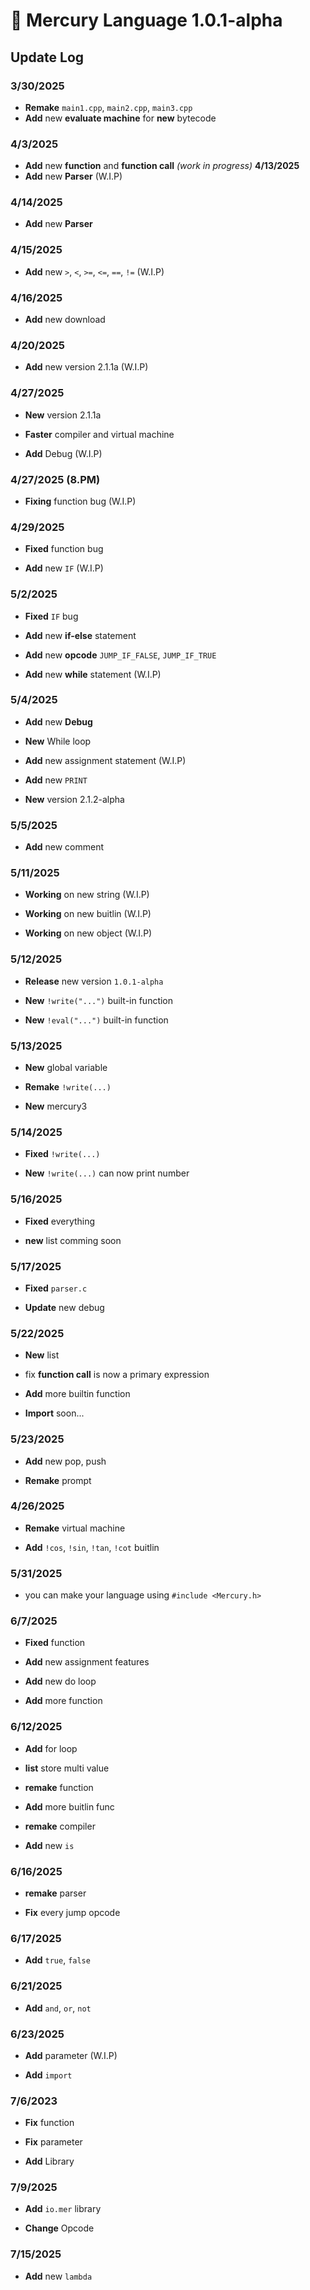 # **📜 Mercury Language 1.0.1-alpha**

## Update Log

### 3/30/2025

- **Remake** `main1.cpp`, `main2.cpp`, `main3.cpp`
- **Add** new **evaluate machine** for **new** bytecode

### 4/3/2025

- **Add** new **function** and **function call** _(work in progress)_
  **4/13/2025**
- **Add** new **Parser** (W.I.P)

### 4/14/2025

- **Add** new **Parser**

### 4/15/2025

- **Add** new ``>``, ``<``, ``>=``, ``<=``, ``==``, ``!=`` (W.I.P)

### 4/16/2025

- **Add** new download

### 4/20/2025

- **Add** new version 2.1.1a (W.I.P)

### 4/27/2025

- **New** version 2.1.1a

- **Faster** compiler and virtual machine

- **Add** Debug (W.I.P)

### 4/27/2025 (8.PM)

- **Fixing** function bug (W.I.P)

### 4/29/2025

- **Fixed** function bug

- **Add** new ```IF``` (W.I.P)

### 5/2/2025

- **Fixed** ```IF``` bug

- **Add** new **if-else** statement
 
- **Add** new **opcode** ```JUMP_IF_FALSE```, ```JUMP_IF_TRUE```

- **Add** new **while** statement (W.I.P)

### 5/4/2025

- **Add** new **Debug**

- **New** While loop

- **Add** new assignment statement (W.I.P)

- **Add** new ```PRINT```

- **New** version 2.1.2-alpha

### 5/5/2025

- **Add** new comment

### 5/11/2025

- **Working** on new string (W.I.P)

- **Working** on new buitlin (W.I.P)

- **Working** on new object (W.I.P)

### 5/12/2025

- **Release** new version ```1.0.1-alpha```

- **New** ```!write("...")``` built-in function

- **New** ```!eval("...")``` built-in function


### 5/13/2025

- **New** global variable

- **Remake** ```!write(...)```

- **New** mercury3

### 5/14/2025

- **Fixed** ```!write(...)```

- **New** ```!write(...)``` can now print number

### 5/16/2025

- **Fixed** everything

- **new** list comming soon

### 5/17/2025

- **Fixed** ```parser.c```

- **Update** new debug

### 5/22/2025

- **New** list

- fix **function call** is now a primary expression

- **Add** more builtin function

- **Import** soon...

### 5/23/2025

- **Add** new pop, push

- **Remake** prompt

### 4/26/2025

- **Remake** virtual machine

- **Add** ```!cos```, ```!sin```, ```!tan```, ```!cot``` buitlin

### 5/31/2025

- you can make your language using ```#include <Mercury.h>```

### 6/7/2025

- **Fixed** function

- **Add** new assignment features

- **Add** new do loop

- **Add** more function

### 6/12/2025

- **Add** for loop

- **list** store multi value

- **remake** function

- **Add** more buitlin func

- **remake** compiler

- **Add** new ```is```

### 6/16/2025

- **remake** parser

- **Fix** every jump opcode

### 6/17/2025

- **Add** ```true```, ```false```

### 6/21/2025

- **Add** ```and```, ```or```, ```not```

### 6/23/2025

- **Add** parameter (W.I.P)

- **Add** ```import```

### 7/6/2023

- **Fix** function

- **Fix** parameter

- **Add** Library

### 7/9/2025

- **Add** ```io.mer``` library

- **Change** Opcode

### 7/15/2025

- **Add** new ```lambda```
